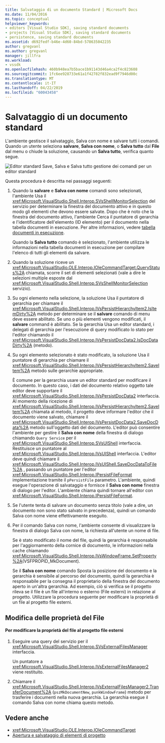 ```yaml
---
title: Salvataggio di un documento Standard | Microsoft Docs
ms.date: 11/04/2016
ms.topic: conceptual
helpviewer_keywords:
- editors [Visual Studio SDK], saving standard documents
- projects [Visual Studio SDK], saving standard documents
- persistence, saving standard documents
ms.assetid: d692fedf-b46e-4d60-84bd-578635042235
author: gregvanl
ms.author: gregvanl
manager: jillfra
ms.workload:
- vssdk
ms.openlocfilehash: 460b948ea7b5bace1b91143d46a4ca2f4c823608
ms.sourcegitcommit: 1fc6ee928733e61a1f42782f832ead9f7946d00c
ms.translationtype: MT
ms.contentlocale: it-IT
ms.lasthandoff: 04/22/2019
ms.locfileid: "60043458"
---
```

# <a name="saving-a-standard-document"></a>Salvataggio di un documento standard
L'ambiente gestisce il salvataggio, Salva con nome e salvare tutti i comandi. Quando un utente seleziona **salvare**, **Salva con nome**, o **Salva tutto** dal **File** dal menu o chiude la soluzione, causando un  **Salva tutto**, verifica quanto segue.

 ![Editor standard](../../extensibility/internals/media/public.gif "pubblico") Save, Salva e Salva tutto gestione dei comandi per un editor standard

 Questa procedura è descritta nei passaggi seguenti:

1. Quando la **salvare** e **Salva con nome** comandi sono selezionati, l'ambiente Usa il <xref:Microsoft.VisualStudio.Shell.Interop.SVsShellMonitorSelection> del servizio per determinare la finestra del documento attivo e in questo modo gli elementi che devono essere salvate. Dopo che è noto che la finestra del documento attivo, l'ambiente Cerca il puntatore di gerarchia e l'identificatore dell'elemento (ID elemento) per il documento nella tabella documenti in esecuzione. Per altre informazioni, vedere [tabella documenti in esecuzione](../../extensibility/internals/running-document-table.md).

    Quando la **Salva tutto** comando è selezionato, l'ambiente utilizza le informazioni nella tabella documenti in esecuzione per compilare l'elenco di tutti gli elementi da salvare.

2. Quando la soluzione riceve un <xref:Microsoft.VisualStudio.OLE.Interop.IOleCommandTarget.QueryStatus%2A> chiamata, scorre il set di elementi selezionati (vale a dire le selezioni multiple esposte dal <xref:Microsoft.VisualStudio.Shell.Interop.SVsShellMonitorSelection> servizio).

3. Su ogni elemento nella selezione, la soluzione Usa il puntatore di gerarchia per chiamare il <xref:Microsoft.VisualStudio.Shell.Interop.IVsPersistHierarchyItem2.IsItemDirty%2A> metodo per determinare se il **salvare** comando di menu deve essere abilitato. Se uno o più elementi vengono modificati, il **salvare** command è abilitato. Se la gerarchia Usa un editor standard, i delegati di gerarchia per l'esecuzione di query modificato lo stato per l'editor chiamando il <xref:Microsoft.VisualStudio.Shell.Interop.IVsPersistDocData2.IsDocDataDirty%2A> (metodo).

4. Su ogni elemento selezionato è stato modificato, la soluzione Usa il puntatore di gerarchia per chiamare il <xref:Microsoft.VisualStudio.Shell.Interop.IVsPersistHierarchyItem2.SaveItem%2A> metodo sulle gerarchie appropriate.

    È comune per la gerarchia usare un editor standard per modificare il documento. In questo caso, i dati del documento relativo oggetto tale editor deve supportare il <xref:Microsoft.VisualStudio.Shell.Interop.IVsPersistDocData2> interfaccia. Al momento della ricezione di <xref:Microsoft.VisualStudio.Shell.Interop.IVsPersistHierarchyItem2.SaveItem%2A> chiamata al metodo, il progetto deve informare l'editor che il documento viene salvato, chiamare il <xref:Microsoft.VisualStudio.Shell.Interop.IVsPersistDocData2.SaveDocData%2A> metodo sull'oggetto dati del documento. L'editor può consentire l'ambiente per gestire il **Salva con nome** della finestra di dialogo chiamando `Query Service` per il <xref:Microsoft.VisualStudio.Shell.Interop.SVsUIShell> interfaccia. Restituisce un puntatore al <xref:Microsoft.VisualStudio.Shell.Interop.IVsUIShell> interfaccia. L'editor deve quindi chiamare il <xref:Microsoft.VisualStudio.Shell.Interop.IVsUIShell.SaveDocDataToFile%2A> , passando un puntatore per l'editor <xref:Microsoft.VisualStudio.Shell.Interop.IPersistFileFormat> implementazione tramite il `pPersistFile` parametro. L'ambiente, quindi esegue l'operazione di salvataggio e fornisce il **Salva con nome** finestra di dialogo per l'editor. L'ambiente chiama quindi tornare all'editor con <xref:Microsoft.VisualStudio.Shell.Interop.IPersistFileFormat>.

5. Se l'utente tenta di salvare un documento senza titolo (vale a dire, un documento non sono stato salvato in precedenza), quindi un comando Salva con nome viene effettivamente eseguito.

6. Per il comando Salva con nome, l'ambiente consente di visualizzare la finestra di dialogo Salva con nome, la richiesta all'utente un nome di file.

    Se è stato modificato il nome del file, quindi la gerarchia è responsabile per l'aggiornamento della cornice di documento, le informazioni nella cache chiamando <xref:Microsoft.VisualStudio.Shell.Interop.IVsWindowFrame.SetProperty%2A>(VSFPROPID_MkDocument).

   Se il **Salva con nome** comando Sposta la posizione del documento e la gerarchia è sensibile al percorso del documento, quindi la gerarchia è responsabile per la consegna il proprietario della finestra del documento aperto in un'altra gerarchia. Ad esempio, ciò si verifica se il progetto rileva se il file è un file all'interno o esterno (File esterni) in relazione al progetto. Utilizzare la procedura seguente per modificare la proprietà di un file al progetto file esterni.

## <a name="changing-file-ownership"></a>Modifica delle proprietà del File

#### <a name="to-change-file-ownership-to-the-miscellaneous-files-project"></a>Per modificare la proprietà del file al progetto file esterni

1. Eseguire una query del servizio per il <xref:Microsoft.VisualStudio.Shell.Interop.SVsExternalFilesManager> interfaccia.

     Un puntatore a <xref:Microsoft.VisualStudio.Shell.Interop.IVsExternalFilesManager2> viene restituito.

2. Chiamare il <xref:Microsoft.VisualStudio.Shell.Interop.IVsExternalFilesManager2.TransferDocument%2A> (`pszMkDocumentNew`, `punkWindowFrame`) metodo per trasferire i documenti nella nuova gerarchia. La gerarchia esegue il comando Salva con nome chiama questo metodo.

## <a name="see-also"></a>Vedere anche
- <xref:Microsoft.VisualStudio.OLE.Interop.IOleCommandTarget>
- [Apertura e salvataggio di elementi di progetto](../../extensibility/internals/opening-and-saving-project-items.md)